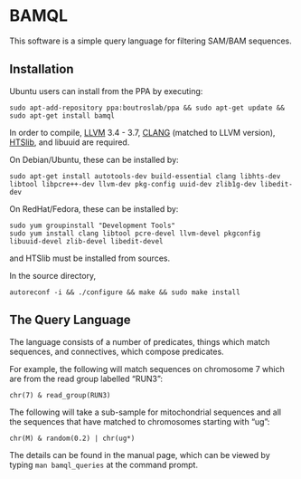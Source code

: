 # BAMQL

This software is a simple query language for filtering SAM/BAM sequences.

## Installation

Ubuntu users can install from the PPA by executing:

    sudo apt-add-repository ppa:boutroslab/ppa && sudo apt-get update && sudo apt-get install bamql

In order to compile, [LLVM](http://llvm.org/) 3.4 - 3.7, [CLANG](http://clang.llvm.org/) (matched to LLVM version), [HTSlib](https://github.com/samtools/htslib/), and libuuid are required.

On Debian/Ubuntu, these can be installed by:

    sudo apt-get install autotools-dev build-essential clang libhts-dev libtool libpcre++-dev llvm-dev pkg-config uuid-dev zlib1g-dev libedit-dev

On RedHat/Fedora, these can be installed by:

    sudo yum groupinstall "Development Tools"
    sudo yum install clang libtool pcre-devel llvm-devel pkgconfig libuuid-devel zlib-devel libedit-devel

and HTSlib must be installed from sources.

In the source directory,

    autoreconf -i && ./configure && make && sudo make install

## The Query Language

The language consists of a number of predicates, things which match sequences, and connectives, which compose predicates.

For example, the following will match sequences on chromosome 7 which are from the read group labelled “RUN3”:

    chr(7) & read_group(RUN3)

The following will take a sub-sample for mitochondrial sequences and all the sequences that have matched to chromosomes starting with “ug”:

    chr(M) & random(0.2) | chr(ug*)

The details can be found in the manual page, which can be viewed by typing `man bamql_queries` at the command prompt.
